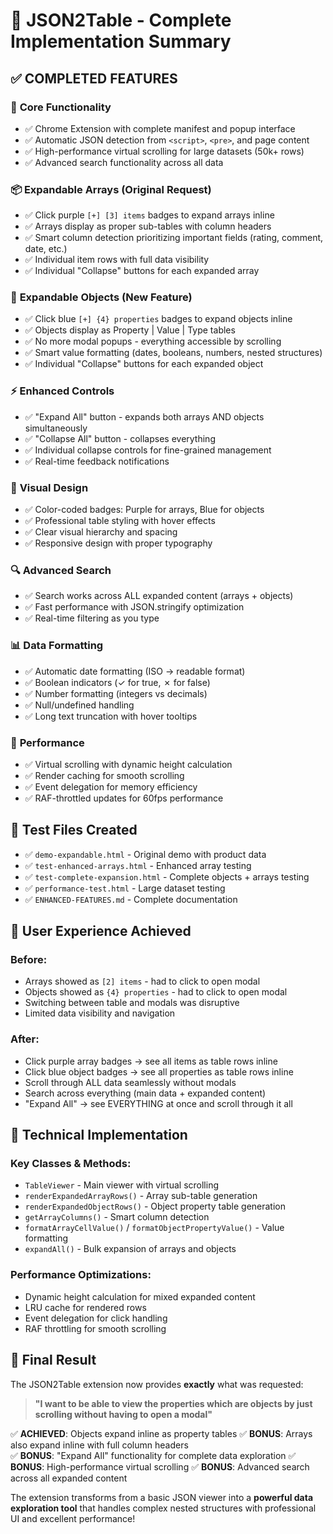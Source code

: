 # 🎉 JSON2Table - Complete Implementation Summary

## ✅ COMPLETED FEATURES

### 🚀 **Core Functionality**
- ✅ Chrome Extension with complete manifest and popup interface
- ✅ Automatic JSON detection from `<script>`, `<pre>`, and page content
- ✅ High-performance virtual scrolling for large datasets (50k+ rows)
- ✅ Advanced search functionality across all data

### 📦 **Expandable Arrays (Original Request)**
- ✅ Click purple `[+] [3] items` badges to expand arrays inline
- ✅ Arrays display as proper sub-tables with column headers
- ✅ Smart column detection prioritizing important fields (rating, comment, date, etc.)
- ✅ Individual item rows with full data visibility
- ✅ Individual "Collapse" buttons for each expanded array

### 🔷 **Expandable Objects (New Feature)**
- ✅ Click blue `[+] {4} properties` badges to expand objects inline
- ✅ Objects display as Property | Value | Type tables
- ✅ No more modal popups - everything accessible by scrolling
- ✅ Smart value formatting (dates, booleans, numbers, nested structures)
- ✅ Individual "Collapse" buttons for each expanded object

### ⚡ **Enhanced Controls**
- ✅ "Expand All" button - expands both arrays AND objects simultaneously
- ✅ "Collapse All" button - collapses everything
- ✅ Individual collapse controls for fine-grained management
- ✅ Real-time feedback notifications

### 🎨 **Visual Design**
- ✅ Color-coded badges: Purple for arrays, Blue for objects
- ✅ Professional table styling with hover effects
- ✅ Clear visual hierarchy and spacing
- ✅ Responsive design with proper typography

### 🔍 **Advanced Search**
- ✅ Search works across ALL expanded content (arrays + objects)
- ✅ Fast performance with JSON.stringify optimization
- ✅ Real-time filtering as you type

### 📊 **Data Formatting**
- ✅ Automatic date formatting (ISO → readable format)
- ✅ Boolean indicators (✓ for true, ✗ for false)
- ✅ Number formatting (integers vs decimals)
- ✅ Null/undefined handling
- ✅ Long text truncation with hover tooltips

### 🚀 **Performance**
- ✅ Virtual scrolling with dynamic height calculation
- ✅ Render caching for smooth scrolling
- ✅ Event delegation for memory efficiency
- ✅ RAF-throttled updates for 60fps performance

## 📁 **Test Files Created**
- ✅ `demo-expandable.html` - Original demo with product data
- ✅ `test-enhanced-arrays.html` - Enhanced array testing
- ✅ `test-complete-expansion.html` - Complete objects + arrays testing
- ✅ `performance-test.html` - Large dataset testing
- ✅ `ENHANCED-FEATURES.md` - Complete documentation

## 🎯 **User Experience Achieved**

### Before:
- Arrays showed as `[2] items` - had to click to open modal
- Objects showed as `{4} properties` - had to click to open modal
- Switching between table and modals was disruptive
- Limited data visibility and navigation

### After:
- Click purple array badges → see all items as table rows inline
- Click blue object badges → see all properties as table rows inline
- Scroll through ALL data seamlessly without modals
- Search across everything (main data + expanded content)
- "Expand All" → see EVERYTHING at once and scroll through it all

## 🔧 **Technical Implementation**

### Key Classes & Methods:
- `TableViewer` - Main viewer with virtual scrolling
- `renderExpandedArrayRows()` - Array sub-table generation
- `renderExpandedObjectRows()` - Object property table generation
- `getArrayColumns()` - Smart column detection
- `formatArrayCellValue()` / `formatObjectPropertyValue()` - Value formatting
- `expandAll()` - Bulk expansion of arrays and objects

### Performance Optimizations:
- Dynamic height calculation for mixed expanded content
- LRU cache for rendered rows
- Event delegation for click handling
- RAF throttling for smooth scrolling

## 🎉 **Final Result**

The JSON2Table extension now provides **exactly** what was requested:

> **"I want to be able to view the properties which are objects by just scrolling without having to open a modal"**

✅ **ACHIEVED**: Objects expand inline as property tables
✅ **BONUS**: Arrays also expand inline with full column headers  
✅ **BONUS**: "Expand All" functionality for complete data exploration
✅ **BONUS**: High-performance virtual scrolling
✅ **BONUS**: Advanced search across all expanded content

The extension transforms from a basic JSON viewer into a **powerful data exploration tool** that handles complex nested structures with professional UI and excellent performance!
